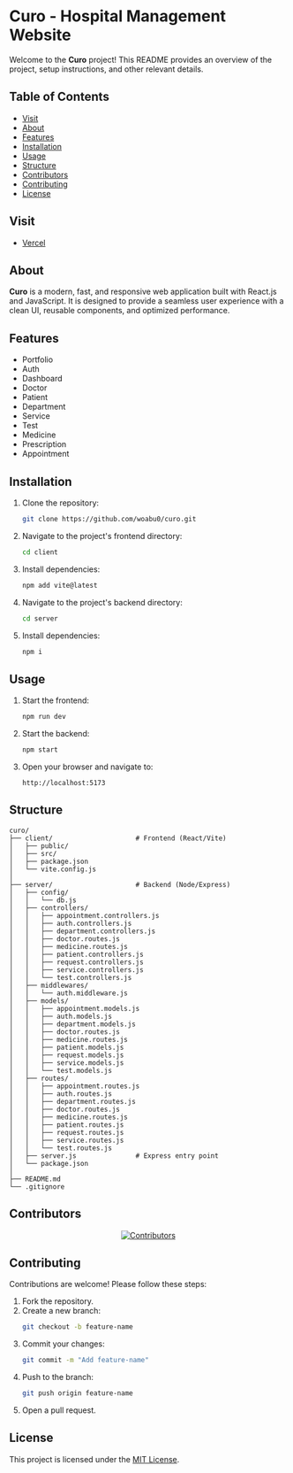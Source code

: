 # Curo - Hospital Management Website

Welcome to the **Curo** project! This README provides an overview of the project, setup instructions, and other relevant details.

## Table of Contents

- [Visit](#visit)
- [About](#about)
- [Features](#features)
- [Installation](#installation)
- [Usage](#usage)
- [Structure](#structure)
- [Contributors](#contributors)
- [Contributing](#contributing)
- [License](#license)

## Visit

- [Vercel](https://curo0.vercel.app/)

## About

**Curo** is a modern, fast, and responsive web application built with React.js and JavaScript. It is designed to provide a seamless user experience with a clean UI, reusable components, and optimized performance.

## Features

- Portfolio
- Auth
- Dashboard
- Doctor
- Patient
- Department
- Service
- Test
- Medicine
- Prescription
- Appointment

## Installation

1. Clone the repository:
   ```bash
   git clone https://github.com/woabu0/curo.git
   ```
2. Navigate to the project's frontend directory:
   ```bash
   cd client
   ```
3. Install dependencies:
   ```bash
   npm add vite@latest
   ```
4. Navigate to the project's backend directory:
   ```bash
   cd server
   ```
5. Install dependencies:
   ```bash
   npm i
   ```

## Usage

1. Start the frontend:
   ```bash
   npm run dev
   ```
2. Start the backend:
   ```bash
   npm start
   ```
3. Open your browser and navigate to:
   ```
   http://localhost:5173
   ```

## Structure
```
curo/
├── client/                     # Frontend (React/Vite)
│   ├── public/
│   ├── src/
│   ├── package.json
│   └── vite.config.js
│
├── server/                     # Backend (Node/Express)
│   ├── config/
│   │   └── db.js
│   ├── controllers/
│   │   ├── appointment.controllers.js
│   │   ├── auth.controllers.js
│   │   ├── department.controllers.js
│   │   ├── doctor.routes.js
│   │   ├── medicine.routes.js
│   │   ├── patient.controllers.js
│   │   ├── request.controllers.js
│   │   ├── service.controllers.js
│   │   └── test.controllers.js
│   ├── middlewares/
│   │   └── auth.middleware.js
│   ├── models/
│   │   ├── appointment.models.js
│   │   ├── auth.models.js
│   │   ├── department.models.js
│   │   ├── doctor.routes.js
│   │   ├── medicine.routes.js
│   │   ├── patient.models.js
│   │   ├── request.models.js
│   │   ├── service.models.js
│   │   └── test.models.js
│   ├── routes/
│   │   ├── appointment.routes.js
│   │   ├── auth.routes.js
│   │   ├── department.routes.js
│   │   ├── doctor.routes.js
│   │   ├── medicine.routes.js
│   │   ├── patient.routes.js
│   │   ├── request.routes.js
│   │   ├── service.routes.js
│   │   └── test.routes.js
│   ├── server.js               # Express entry point
│   └── package.json
│
├── README.md
└── .gitignore
```

## Contributors

<p align="center">
  <a href="https://github.com/woabu0/curo/graphs/contributors">
    <img src="https://contrib.rocks/image?repo=woabu0/curo" alt="Contributors" />
  </a>
</p>

## Contributing

Contributions are welcome! Please follow these steps:

1. Fork the repository.
2. Create a new branch:
   ```bash
   git checkout -b feature-name
   ```
3. Commit your changes:
   ```bash
   git commit -m "Add feature-name"
   ```
4. Push to the branch:
   ```bash
   git push origin feature-name
   ```
5. Open a pull request.

## License

This project is licensed under the [MIT License](LICENSE).
